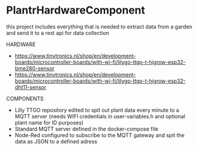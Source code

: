 # PlantrHardwareComponent

this project includes everything that is needed to extract data from a garden and send it to a rest api for data collection

HARDWARE
- https://www.tinytronics.nl/shop/en/development-boards/microcontroller-boards/with-wi-fi/lilygo-ttgo-t-higrow-esp32-bme280-sensor
- https://www.tinytronics.nl/shop/en/development-boards/microcontroller-boards/with-wi-fi/lilygo-ttgo-t-higrow-esp32-dht11-sensor

COMPONENTS
- Lilly TTGO repository edited to spit out plant data every minute to a MQTT server (needs WIFI credentials in user-variables.h and optional plant name for ID purposes)
- Standard MQTT server defined in the docker-compose file
- Node-Red configured to subscribe to the MQTT gateway and spit the data as JSON to a defined adress

